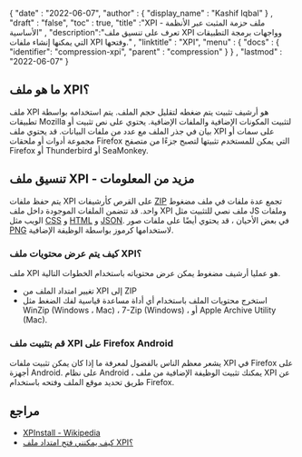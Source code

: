 {
  "date" : "2022-06-07",
  "author" : {
    "display_name" : "Kashif Iqbal"
} ,
  "draft" : "false",
  "toc" : true,
  "title" :"XPI - ملف حزمة المثبت عبر الأنظمة الأساسية" ,
  "description":"تعرف على تنسيق ملف XPI وواجهات برمجة التطبيقات التي يمكنها إنشاء ملفات XPI وفتحها." ,
  "linktitle" : "XPI",
  "menu" : {
    "docs" : {
    "identifier": "compression-xpi",
      "parent" : "compression"
}
} ,
  "lastmod" : "2022-06-07"
}

## ما هو ملف XPI؟

ملف XPI هو أرشيف تثبيت يتم ضغطه لتقليل حجم الملف. يتم استخدامه بواسطة تطبيقات Mozilla لتثبيت المكونات الإضافية والملفات الإضافية. يحتوي على نص تثبيت أو بيان في جذر الملف مع عدد من ملفات البيانات. قد يحتوي ملف XPI على سمات أو مجموعة أدوات أو ملحقات Firefox التي يمكن للمستخدم تثبيتها لتصبح جزءًا من متصفح Firefox أو Thunderbird أو SeaMonkey.

## تنسيق ملف XPI - مزيد من المعلومات

يتم حفظ ملفات XPI على القرص كأرشيفات [ZIP](/ar/compression/zip/) تجمع عدة ملفات في ملف مضغوط واحد. قد تتضمن الملفات الموجودة داخل ملف XPI ملف نصي للتثبيت مثل JS وملفات الويب مثل [CSS](/ar/web/css/) و [HTML](/ar/web/html/) و [JSON](/ar/web/json/). في بعض الأحيان ، قد يحتوي أيضًا على ملفات صور [PNG](/ar/image/png/) لاستخدامها كرموز بواسطة الوظيفة الإضافية.

### كيف يتم عرض محتويات ملف XPI؟

ملف XPI هو عمليا أرشيف مضغوط يمكن عرض محتوياته باستخدام الخطوات التالية.

* تغيير امتداد الملف من XPI إلى ZIP
* استخرج محتويات الملف باستخدام أي أداة مساعدة قياسية لفك الضغط مثل WinZip (Windows ، Mac) ، 7-Zip (Windows) ، أو Apple Archive Utility (Mac).

### قم بتثبيت ملف XPI على Firefox Android

يشعر معظم الناس بالفضول لمعرفة ما إذا كان يمكن تثبيت ملفات XPI في Firefox على أجهزة Android. على نظام Android ، يمكنك تثبيت الوظيفة الإضافية من ملف XPI عن طريق تحديد موقع الملف وفتحه باستخدام Firefox.

## مراجع

* [XPInstall - Wikipedia](https://en.wikipedia.org/wiki/XPInstall)
* [كيف يمكنني فتح امتداد ملف XPI؟](https://support.mozilla.org/en-US/questions/1009049)

